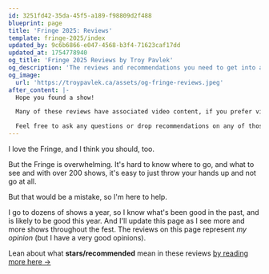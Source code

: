 ```yaml
---
id: 3251fd42-35da-45f5-a189-f98809d2f488
blueprint: page
title: 'Fringe 2025: Reviews'
template: fringe-2025/index
updated_by: 9c6b6866-e047-4568-b3f4-71623caf17dd
updated_at: 1754778940
og_title: 'Fringe 2025 Reviews by Troy Pavlek'
og_description: 'The reviews and recommendations you need to get into a great Fringe show'
og_image:
  url: 'https://troypavlek.ca/assets/og-fringe-reviews.jpeg'
after_content: |-
  Hope you found a show!

  Many of these reviews have associated video content, if you prefer video, head on over to my [Instagram](https://www.instagram.com/troypavlek.politics/), [TikTok](https://www.tiktok.com/@troypavlek) or [YouTube](https://www.youtube.com/@troypavlek) and subscribe.

  Feel free to ask any questions or drop recommendations on any of those platforms or by firing me off an [email](mailto:troy@tpavlek.me)
---
```

I love the Fringe, and I think you should, too.

But the Fringe is overwhelming. It's hard to know where to go, and what to see and with over 200 shows, it's easy to just throw your hands up and not go at all.

But that would be a mistake, so I'm here to help.

I go to dozens of shows a year, so I know what's been good in the past, and is likely to be good this year. And I'll update this page as I see more and more shows throughout the fest. The reviews on this page represent _my opinion_ (but I have a very good opinions).

Lean about what **stars/recommended** mean in these reviews [by reading more here →](/fringe/what-do-ratings-mean)